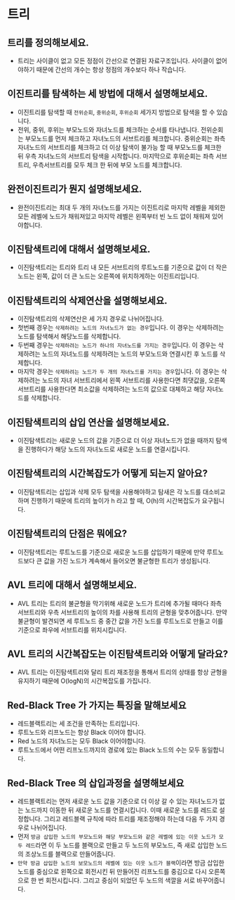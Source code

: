 # 트리

## 트리를 정의해보세요.

- 트리는 사이클이 없고 모든 정점이 간선으로 연결된 자료구조입니다. 사이클이 없어야하기 때문에 간선의 개수는 항상 정점의 개수보다 하나 작습니다.

## 이진트리를 탐색하는 세 방법에 대해서 설명해보세요.

- 이진트리를 탐색할 때 `전위순회`, `중위순회`, `후위순회` 세가지 방법으로 탐색을 할 수 있습니다. 
- 전위, 중위, 후위는 부모노드와 자녀노드를 체크하는 순서를 타나냅니다. 전위순회는 부모노드를 먼저 체크하고 자녀노드의 서브트리를 체크합니다. 중위순회는 좌측 자녀노드의 서브트리를 체크하고 더 이상 탐색이 불가능 할 때 부모노드를 체크한 뒤 우측 자녀노드의 서브트리 탐색을 시작합니다. 마지막으로 후위순회는 좌측 서브트리, 우측서브트리를 모두 체크 한 뒤에 부모 노드를 체크합니다.

## 완전이진트리가 뭔지 설명해보세요.

- 완전이진트리는 최대 두 개의 자녀노드를 가지는 이진트리로 마지막 레벨을 제외한 모든 레벨에 노드가 채워져있고 마지막 레벨은 왼쪽부터 빈 노드 없이 채워져 있어야합니다.

## 이진탐색트리에 대해서 설명해보세요.

- 이진탐색트리는 트리와 트리 내 모든 서브트리의 루트노드를 기준으로 값이 더 작은 노드는 왼쪽, 값이 더 큰 노드는 오른쪽에 위치하게하는 이진트리입니다.

## 이진탐색트리의 삭제연산을 설명해보세요.

- 이진탐색트리의 삭제연산은 세 가지 경우로 나뉘어집니다.
- 첫번째 경우는 `삭제하려는 노드의 자녀노드가 없는 경우`입니다. 이 경우는 삭제하려는 노드를 탐색해서 해당노드를 삭제합니다.
- 두번째 경우는 `삭제하려는 노드가 하나의 자녀노드를 가지는 경우`입니다. 이 경우는 삭제하려는 노드의 자녀노드를 삭제하려는 노드의 부모노드와 연결시킨 후 노드를 삭제합니다.
- 마지막 경우는 `삭제하려는 노드가 두 개의 자녀노드를 가지는 경우`입니다. 이 경우는 삭제하려는 노드의 자녀 서브트리에서 왼쪽 서브트리를 사용한다면 최댓값을, 오른쪽 서브트리를 사용한다면 최소값을 삭제하려는 노드의 값으로 대체하고 해당 자녀노드를 삭제합니다.

## 이진탐색트리의 삽입 연산을 설명해보세요.

- 이진탐색트리는 새로운 노드의 값을 기준으로 더 이상 자녀노드가 없을 때까지 탐색을 진행하다가 해당 노드의 자녀노드로 새로운 노드를 연결시킵니다.

## 이진탐색트리의 시간복잡도가 어떻게 되는지 알아요?

- 이진탐색트리는 삽입과 삭제 모두 탐색을 사용해야하고 탐새은 각 노드를 대소비교하며 진행하기 때문에 트리의 높이가 h 라고 할 때, O(h)의 시간복잡도가 요구됩니다.

## 이진탐색트리의 단점은 뭐에요?

- 이진탐색트리는 루트노드를 기준으로 새로운 노드를 삽입하기 때문에 만약 루트노드보다 큰 값을 가진 노드가 계속해서 들어오면 불균형한 트리가 생성됩니다.

## AVL 트리에 대해서 설명해보세요.

- AVL 트리는 트리의 불균형을 막기위해 새로운 노드가 트리에 추가될 때마다 좌측 서브트리와 우측 서브트리의 높이의 차를 사용해 트리의 균형을 맞추어줍니다. 만약 불균형이 발견되면 세 루트노드 중 중간 값을 가진 노드를 루트노드로 만들고 이를 기준으로 좌우에 서브트리를 위치시킵니다.

## AVL 트리의 시간복잡도는 이진탐색트리와 어떻게 달라요?

- AVL 트리는 이진탐색트리와 달리 트리 재조정을 통해서 트리의 상태를 항상 균형을 유지하기 때문에 O(logN)의 시간복잡도를 가집니다.

## Red-Black Tree 가 가지는 특징을 말해보세요

- 레드블랙트리는 세 조건을 만족하는 트리입니다.
- 루트노드와 리프노드는 항상 Black 이어야 합니다. 
- Red 노드의 자녀노드는 모두 Black 이어야합니다.
- 루트노드에서 어떤 리프노드까지의 경로에 있는 Black 노드의 수는 모두 동일합니다.

## Red-Black Tree 의 삽입과정을 설명해보세요

- 레드블랙트리는 먼저 새로운 노드 값을 기준으로 더 이상 갈 수 있는 자녀노드가 없는 노드까지 이동한 뒤 새로운 노드를 연결시킵니다. 이때 새로운 노드를 레드로 설정합니다. 그리고 레드블랙 규칙에 따라 트리를 재조정해야 하는데 다음 두 가지 경우로 나뉘어집니다.
- 먼저 `방금 삽입한 노드의 부모노드와 해당 부모노드와 같은 레벨에 있는 이웃 노드가 모두 레드`라면 이 두 노드를 블랙으로 만들고 두 노드의 부모노드, 즉 새로 삽입한 노드의 조상노드를 블랙으로 만들어줍니다.
- `만약 방금 삽입한 노드의 보모노드의 레벨에 있는 이웃 노드가 블랙`이라면 방금 삽입한 노드를 중심으로 왼쪽으로 회전시킨 뒤 만들어진 리프노드를 중김으로 다시 오른쪽으로 한 번 회전시킵니다. 그리고 중심이 되었던 두 노드의 색깔을 서로 바꾸어줍니다.

